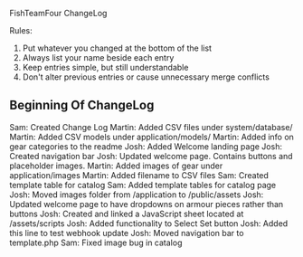 FishTeamFour ChangeLog

Rules: 
1. Put whatever you changed at the bottom of the list
2. Always list your name beside each entry
3. Keep entries simple, but still understandable
4. Don't alter previous entries or cause unnecessary merge conflicts

Beginning Of ChangeLog
--------------------------------------------------------------------------------
Sam:    Created Change Log
Martin: Added CSV files under system/database/
Martin: Added CSV models under application/models/
Martin: Added info on gear categories to the readme
Josh:   Added Welcome landing page
Josh:   Created navigation bar
Josh:   Updated welcome page. Contains buttons and placeholder images.
Martin: Added images of gear under application/images
Martin: Added filename to CSV files
Sam:    Created template table for catalog
Sam:    Added template tables for catalog page
Josh:   Moved images folder from /application to /public/assets
Josh:   Updated welcome page to have dropdowns on armour pieces rather than buttons
Josh:   Created and linked a JavaScript sheet located at /assets/scripts
Josh:   Added functionality to Select Set button
Josh:   Added this line to test webhook update
Josh:   Moved navigation bar to template.php
Sam:    Fixed image bug in catalog